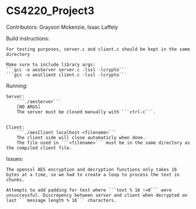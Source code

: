 # CS4220_Project3
Contributors: Grayson Mckenzie, Issac Laffely

Build instructions:

    For testing purposes, server.c and client.c should be kept in the same directory

    Make sure to include library args:
    ```gcc -o aesServer server.c -lssl -lcrypto```
    ```gcc -o aesClient client.c -lssl -lcrypto```

Running:

    Server: 
        ```./aesServer``` 
        [NO ARGS]
        The server must be closed manually with ```ctrl-c```.


    Client:
        ```./aesClient localhost <filename>```
        The client side will close automaticly when done.
        The file used in ```<filename>``` must be in the same directory as the compiled client file.

Issues:

    The openssl AES encryption and decryption functions only takes 16 bytes at a time, so we had to create a loop to process the text in chunks.

    Attempts to add padding for text where ```text % 16 !=0``` were unsuccessful. Discrepency between server and client when decrypted on last ```message length % 16``` characters.
